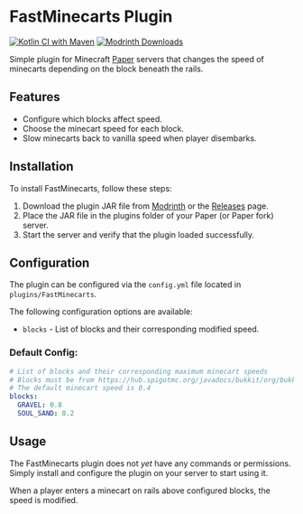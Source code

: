 # FastMinecarts Plugin
[![Kotlin CI with Maven](https://github.com/0x002500/superExpress/actions/workflows/maven.yml/badge.svg)](https://github.com/0x002500/superExpress/actions/workflows/maven.yml)
[![Modrinth Downloads](https://img.shields.io/modrinth/dt/######)](https://modrinth.com/plugin/######)

Simple plugin for Minecraft [Paper](https://papermc.io) servers that changes the speed of minecarts depending on the block beneath the rails.

## Features
- Configure which blocks affect speed.
- Choose the minecart speed for each block.
- Slow minecarts back to vanilla speed when player disembarks.
## Installation
To install FastMinecarts, follow these steps:
1. Download the plugin JAR file from [Modrinth](https://modrinth.com/plugin/#####) or the [Releases](https://github.com/certainly1182/FastMinecarts/releases) page.
2. Place the JAR file in the plugins folder of your Paper (or Paper fork) server.
3. Start the server and verify that the plugin loaded successfully.
## Configuration
The plugin can be configured via the `config.yml` file located in `plugins/FastMinecarts`.

The following configuration options are available:

- `blocks` - List of blocks and their corresponding modified speed.
### Default Config:
```yml
# List of blocks and their corresponding maximum minecart speeds
# Blocks must be from https://hub.spigotmc.org/javadocs/bukkit/org/bukkit/Material.html
# The default minecart speed is 0.4
blocks:
  GRAVEL: 0.8
  SOUL_SAND: 0.2
```
## Usage
The FastMinecarts plugin does not *yet* have any commands or permissions. Simply install and configure the plugin on your server to start using it.

When a player enters a minecart on rails above configured blocks, the speed is modified.
